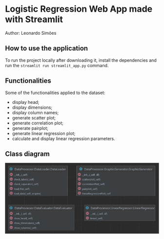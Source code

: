# Logistic Regression Web App made with Streamlit

Author: Leonardo Simões

## How to use the application
To run the project locally after downloading it, 
install the dependencies 
and run the `streamlit run streamlit_app.py` command.


## Functionalities
Some of the functionalities applied to the dataset:
* display head;
* display dimensions;
* display column names;
* generate scatter plot;
* generate correlation plot;
* generate pairplot;
* generate linear regression plot;
* calculate and display linear regression parameters. 


## Class diagram
![UML Class diagram](UML-DiagramClass-Dark.jpg)